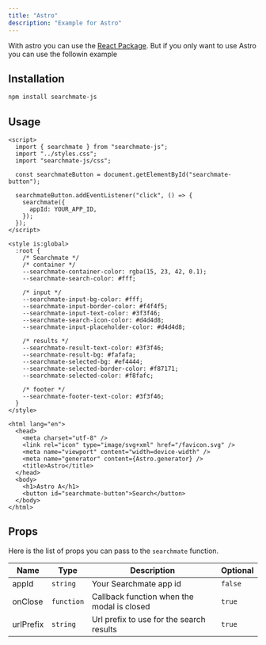 ```yaml
---
title: "Astro"
description: "Example for Astro"
---
```


With astro you can use the [React Package](/en/react). But if you only want to use Astro you can use the followin example

## Installation

```bash
npm install searchmate-js
```

## Usage

```astro
<script>
  import { searchmate } from "searchmate-js";
  import "../styles.css";
  import "searchmate-js/css";

  const searchmateButton = document.getElementById("searchmate-button");

  searchmateButton.addEventListener("click", () => {
    searchmate({
      appId: YOUR_APP_ID,
    });
  });
</script>

<style is:global>
  :root {
    /* Searchmate */
    /* container */
    --searchmate-container-color: rgba(15, 23, 42, 0.1);
    --searchmate-search-color: #fff;

    /* input */
    --searchmate-input-bg-color: #fff;
    --searchmate-input-border-color: #f4f4f5;
    --searchmate-input-text-color: #3f3f46;
    --searchmate-search-icon-color: #d4d4d8;
    --searchmate-input-placeholder-color: #d4d4d8;

    /* results */
    --searchmate-result-text-color: #3f3f46;
    --searchmate-result-bg: #fafafa;
    --searchmate-selected-bg: #ef4444;
    --searchmate-selected-border-color: #f87171;
    --searchmate-selected-color: #f8fafc;

    /* footer */
    --searchmate-footer-text-color: #3f3f46;
  }
</style>

<html lang="en">
  <head>
    <meta charset="utf-8" />
    <link rel="icon" type="image/svg+xml" href="/favicon.svg" />
    <meta name="viewport" content="width=device-width" />
    <meta name="generator" content={Astro.generator} />
    <title>Astro</title>
  </head>
  <body>
    <h1>Astro A</h1>
    <button id="searchmate-button">Search</button>
  </body>
</html>

```

## Props

Here is the list of props you can pass to the `searchmate` function.

| Name      | Type       | Description                                | Optional |
| --------- | ---------- | ------------------------------------------ | -------- |
| appId     | `string`   | Your Searchmate app id                     | `false`  |
| onClose   | `function` | Callback function when the modal is closed | `true`   |
| urlPrefix | `string`   | Url prefix to use for the search results   | `true`   |
